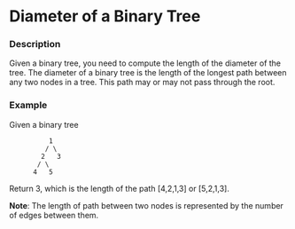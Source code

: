 # Diameter of a Binary Tree

### Description
Given a binary tree, you need to compute the length of the diameter of the tree. The diameter of a binary tree is the length of the longest path between any two nodes in a tree. This path may or may not pass through the root.

### Example
Given a binary tree
```
          1
         / \
        2   3
       / \     
      4   5
```
Return 3, which is the length of the path [4,2,1,3] or [5,2,1,3].

**Note**:
The length of path between two nodes is represented by the number of edges between them.
